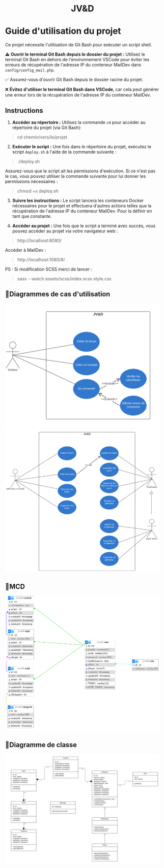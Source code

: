 <h1 align="center">JV&D</h1>

# Guide d'utilisation du projet

Ce projet nécessite l'utilisation de Git Bash pour exécuter un script shell.

⚠️ **Ouvrir le terminal Git Bash depuis le dossier du projet :** Utilisez le terminal Git Bash en dehors de l'environnement VSCode pour éviter les erreurs de récupération de l'adresse IP du conteneur MailDev dans `config/config_mail.php`.

✅ Assurez-vous d'ouvrir Git Bash depuis le dossier racine du projet.

❌ **Évitez d'utiliser le terminal Git Bash dans VSCode**, car cela peut générer une erreur lors de la récupération de l'adresse IP du conteneur MailDev.

## Instructions

1. **Accéder au répertoire :** Utilisez la commande `cd` pour accéder au répertoire du projet (via Git Bash):

> cd chemin/vers/le/projet

2. **Exécuter le script :** Une fois dans le répertoire du projet, exécutez le script `deploy.sh` à l'aide de la commande suivante :

> ./deploy.sh

Assurez-vous que le script ait les permissions d'exécution. Si ce n'est pas le cas, vous pouvez utiliser la commande suivante pour lui donner les permissions nécessaires :

> chmod +x deploy.sh

3. **Suivre les instructions :** Le script lancera les conteneurs Docker nécessaires pour le projet et effectuera d'autres actions telles que la récupération de l'adresse IP du conteneur MailDev. Pour la définir en tant que constante.

4. **Accéder au projet :** Une fois que le script a terminé avec succès, vous pouvez accéder au projet via votre navigateur web :

> http://localhost:8080/

Accéder à MailDev :
> http://localhost:1080/#/

PS : Si modification SCSS merci de lancer :

> sass --watch assets/scss/index.scss style.css

## 📸Diagrammes de cas d'utilisation

![vue diagramme_cas_utilisation1](.github/assets/DiagrammeCasUtilisation1.png) ![vue diagramme_cas_utilisation2](.github/assets/diagrammeCasUtilisation2.png)<br>

## 📸MCD

![vue MCD](.github/assets/v2MCD.png)<br>

## 📸Diagramme de classe

![vue diagramme_classe](.github/assets/diagrammeClasseV2.png)<br>
